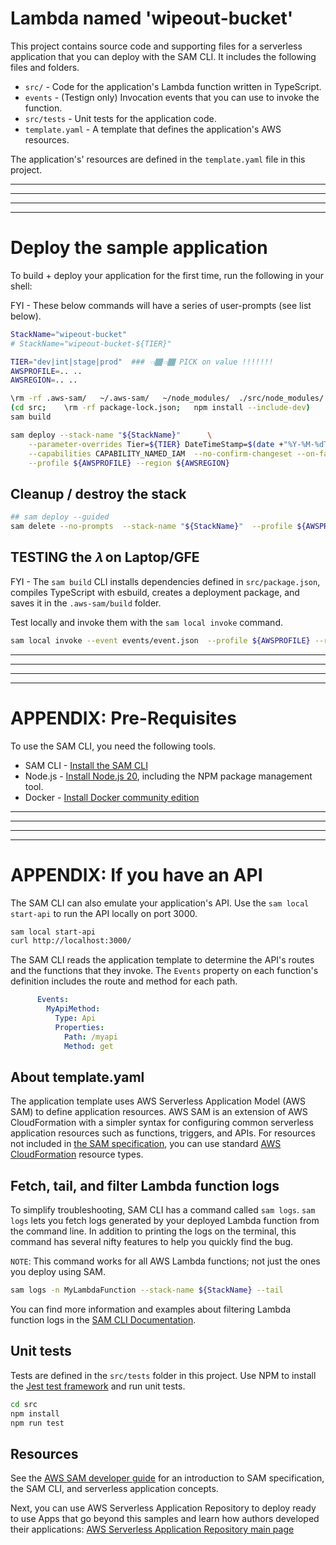 # Lambda named 'wipeout-bucket'

This project contains source code and supporting files for a serverless application that you can deploy with the SAM CLI. It includes the following files and folders.

- `src/` - Code for the application's Lambda function written in TypeScript.
- `events` - (Testign only) Invocation events that you can use to invoke the function.
- `src/tests` - Unit tests for the application code.
- `template.yaml` - A template that defines the application's AWS resources.

The application's' resources are defined in the `template.yaml` file in this project.

<HR/>
<HR/>
<HR/>
<HR/>

# Deploy the sample application

To build + deploy your application for the first time, run the following in your shell:

FYI - These below commands will have a series of user-prompts (see list below).

```bash
StackName="wipeout-bucket"
# StackName="wipeout-bucket-${TIER}"

TIER="dev|int|stage|prod"  ### 👈🏾👈🏾 PICK on value !!!!!!!
AWSPROFILE=.. ..
AWSREGION=.. ..

\rm -rf .aws-sam/   ~/.aws-sam/   ~/node_modules/  ./src/node_modules/
(cd src;    \rm -rf package-lock.json;   npm install --include-dev)
sam build

sam deploy --stack-name "${StackName}"      \
    --parameter-overrides Tier=${TIER} DateTimeStamp=$(date +"%Y-%M-%dT%H:%M:%S")   \
    --capabilities CAPABILITY_NAMED_IAM  --no-confirm-changeset --on-failure DELETE \
    --profile ${AWSPROFILE} --region ${AWSREGION}
```

## Cleanup / destroy the stack

```bash
## sam deploy --guided
sam delete --no-prompts  --stack-name "${StackName}"  --profile ${AWSPROFILE} --region ${AWSREGION}
```

## TESTING the 𝜆 on Laptop/GFE

FYI - The `sam build` CLI installs dependencies defined in `src/package.json`, compiles TypeScript with esbuild, creates a deployment package, and saves it in the `.aws-sam/build` folder.

Test locally and invoke them with the `sam local invoke` command.

```bash
sam local invoke --event events/event.json  --profile ${AWSPROFILE} --region ${AWSREGION}
```

<HR/>
<HR/>
<HR/>
<HR/>

# APPENDIX: Pre-Requisites

To use the SAM CLI, you need the following tools.

* SAM CLI - [Install the SAM CLI](https://docs.aws.amazon.com/serverless-application-model/latest/developerguide/serverless-sam-cli-install.html)
* Node.js - [Install Node.js 20](https://nodejs.org/en/), including the NPM package management tool.
* Docker - [Install Docker community edition](https://hub.docker.com/search/?type=edition&offering=community)

<HR/>
<HR/>
<HR/>
<HR/>

# APPENDIX: If you have an API

The SAM CLI can also emulate your application's API. Use the `sam local start-api` to run the API locally on port 3000.

```bash
sam local start-api
curl http://localhost:3000/
```

The SAM CLI reads the application template to determine the API's routes and the functions that they invoke. The `Events` property on each function's definition includes the route and method for each path.

```yaml
      Events:
        MyApiMethod:
          Type: Api
          Properties:
            Path: /myapi
            Method: get
```

## About template.yaml

The application template uses AWS Serverless Application Model (AWS SAM) to define application resources. AWS SAM is an extension of AWS CloudFormation with a simpler syntax for configuring common serverless application resources such as functions, triggers, and APIs. For resources not included in [the SAM specification](https://github.com/awslabs/serverless-application-model/blob/master/versions/2016-10-31.md), you can use standard [AWS CloudFormation](https://docs.aws.amazon.com/AWSCloudFormation/latest/UserGuide/aws-template-resource-type-ref.html) resource types.

## Fetch, tail, and filter Lambda function logs

To simplify troubleshooting, SAM CLI has a command called `sam logs`. `sam logs` lets you fetch logs generated by your deployed Lambda function from the command line. In addition to printing the logs on the terminal, this command has several nifty features to help you quickly find the bug.

`NOTE`: This command works for all AWS Lambda functions; not just the ones you deploy using SAM.

```bash
sam logs -n MyLambdaFunction --stack-name ${StackName} --tail
```

You can find more information and examples about filtering Lambda function logs in the [SAM CLI Documentation](https://docs.aws.amazon.com/serverless-application-model/latest/developerguide/serverless-sam-cli-logging.html).

## Unit tests

Tests are defined in the `src/tests` folder in this project. Use NPM to install the [Jest test framework](https://jestjs.io/) and run unit tests.

```bash
cd src
npm install
npm run test
```

## Resources

See the [AWS SAM developer guide](https://docs.aws.amazon.com/serverless-application-model/latest/developerguide/what-is-sam.html) for an introduction to SAM specification, the SAM CLI, and serverless application concepts.

Next, you can use AWS Serverless Application Repository to deploy ready to use Apps that go beyond this samples and learn how authors developed their applications: [AWS Serverless Application Repository main page](https://aws.amazon.com/serverless/serverlessrepo/)
